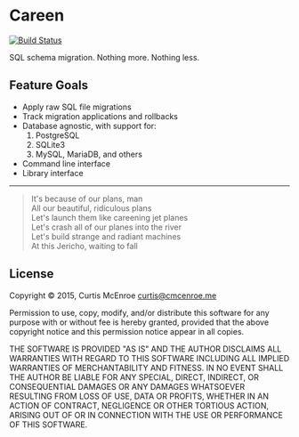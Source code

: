 # Careen

[![Build Status](https://img.shields.io/travis/programble/careen/typescript.svg)](https://travis-ci.org/programble/careen)

SQL schema migration. Nothing more. Nothing less.

## Feature Goals

- Apply raw SQL file migrations
- Track migration applications and rollbacks
- Database agnostic, with support for:
  1. PostgreSQL
  2. SQLite3
  3. MySQL, MariaDB, and others
- Command line interface
- Library interface

---

> It's because of our plans, man<br>
> All our beautiful, ridiculous plans<br>
> Let's launch them like careening jet planes<br>
> Let's crash all of our planes into the river<br>
> Let's build strange and radiant machines<br>
> At this Jericho, waiting to fall<br>

## License

Copyright © 2015, Curtis McEnroe <curtis@cmcenroe.me>

Permission to use, copy, modify, and/or distribute this software for any
purpose with or without fee is hereby granted, provided that the above
copyright notice and this permission notice appear in all copies.

THE SOFTWARE IS PROVIDED "AS IS" AND THE AUTHOR DISCLAIMS ALL WARRANTIES
WITH REGARD TO THIS SOFTWARE INCLUDING ALL IMPLIED WARRANTIES OF
MERCHANTABILITY AND FITNESS. IN NO EVENT SHALL THE AUTHOR BE LIABLE FOR
ANY SPECIAL, DIRECT, INDIRECT, OR CONSEQUENTIAL DAMAGES OR ANY DAMAGES
WHATSOEVER RESULTING FROM LOSS OF USE, DATA OR PROFITS, WHETHER IN AN
ACTION OF CONTRACT, NEGLIGENCE OR OTHER TORTIOUS ACTION, ARISING OUT OF
OR IN CONNECTION WITH THE USE OR PERFORMANCE OF THIS SOFTWARE.
